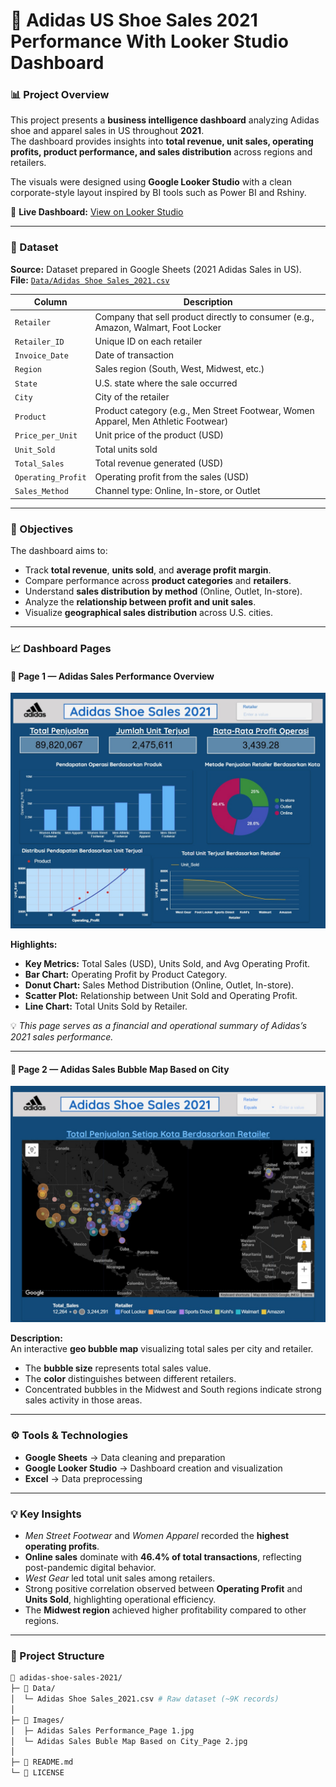 # 👟 Adidas US Shoe Sales 2021 Performance With Looker Studio Dashboard  

### 📊 Project Overview  
This project presents a **business intelligence dashboard** analyzing Adidas shoe and apparel sales in US throughout **2021**.  
The dashboard provides insights into **total revenue, unit sales, operating profits, product performance, and sales distribution** across regions and retailers.  

The visuals were designed using **Google Looker Studio** with a clean corporate-style layout inspired by BI tools such as Power BI and Rshiny.  

🔗 **Live Dashboard:** [View on Looker Studio](https://lookerstudio.google.com/reporting/65dd8820-2943-4a18-a3cf-0e08d2e1ac71)  

---

### 🧾 Dataset  
**Source:** Dataset prepared in Google Sheets (2021 Adidas Sales in US).  
**File:** [`Data/Adidas Shoe Sales_2021.csv`](Data/Adidas%20Shoe%20Sales_2021.csv)  

| Column | Description |
|---------|-------------|
| `Retailer` | Company that sell product directly to consumer (e.g., Amazon, Walmart, Foot Locker|
| `Retailer_ID` | Unique ID on each retailer |
| `Invoice_Date` | Date of transaction |
| `Region` | Sales region (South, West, Midwest, etc.) |
| `State` | U.S. state where the sale occurred |
| `City` | City of the retailer |
| `Product` | Product category (e.g., Men Street Footwear, Women Apparel, Men Athletic Footwear) |
| `Price_per_Unit` | Unit price of the product (USD) |
| `Unit_Sold` | Total units sold |
| `Total_Sales` | Total revenue generated (USD) |
| `Operating_Profit` | Operating profit from the sales (USD) |
| `Sales_Method` | Channel type: Online, In-store, or Outlet |

---

### 🎯 Objectives  
The dashboard aims to:  
- Track **total revenue**, **units sold**, and **average profit margin**.  
- Compare performance across **product categories** and **retailers**.  
- Understand **sales distribution by method** (Online, Outlet, In-store).  
- Analyze the **relationship between profit and unit sales**.  
- Visualize **geographical sales distribution** across U.S. cities.  

---

### 📈 Dashboard Pages  

#### **📍 Page 1 — Adidas Sales Performance Overview**  
![Adidas Sales Performance Overview](Images/Adidas%20Sales%20Performance_Page%201.jpg)

**Highlights:**  
- **Key Metrics:** Total Sales (USD), Units Sold, and Avg Operating Profit.  
- **Bar Chart:** Operating Profit by Product Category.  
- **Donut Chart:** Sales Method Distribution (Online, Outlet, In-store).  
- **Scatter Plot:** Relationship between Unit Sold and Operating Profit.  
- **Line Chart:** Total Units Sold by Retailer.  

💡 *This page serves as a financial and operational summary of Adidas’s 2021 sales performance.*

---

#### **📍 Page 2 — Adidas Sales Bubble Map Based on City**  
![Adidas Sales Bubble Map](Images/Adidas%20Sales%20Buble%20Map%20Based%20on%20City_Page%202.jpg)

**Description:**  
An interactive **geo bubble map** visualizing total sales per city and retailer.  
- The **bubble size** represents total sales value.  
- The **color** distinguishes between different retailers.  
- Concentrated bubbles in the Midwest and South regions indicate strong sales activity in those areas.  

---

### ⚙️ Tools & Technologies  
- **Google Sheets** → Data cleaning and preparation  
- **Google Looker Studio** → Dashboard creation and visualization  
- **Excel** → Data preprocessing  

---

### 💡 Key Insights  
- *Men Street Footwear* and *Women Apparel* recorded the **highest operating profits**.  
- **Online sales** dominate with **46.4% of total transactions**, reflecting post-pandemic digital behavior.  
- *West Gear* led total unit sales among retailers.  
- Strong positive correlation observed between **Operating Profit** and **Units Sold**, highlighting operational efficiency.  
- The **Midwest region** achieved higher profitability compared to other regions.  

---

### 🧭 Project Structure 
```bash
📁 adidas-shoe-sales-2021/
├─ 📂 Data/
│  └─ Adidas Shoe Sales_2021.csv # Raw dataset (~9K records)
│
├─ 📂 Images/
│  ├─ Adidas Sales Performance_Page 1.jpg
│  └─ Adidas Sales Buble Map Based on City_Page 2.jpg
│
├─ 📄 README.md
└─ 📄 LICENSE

